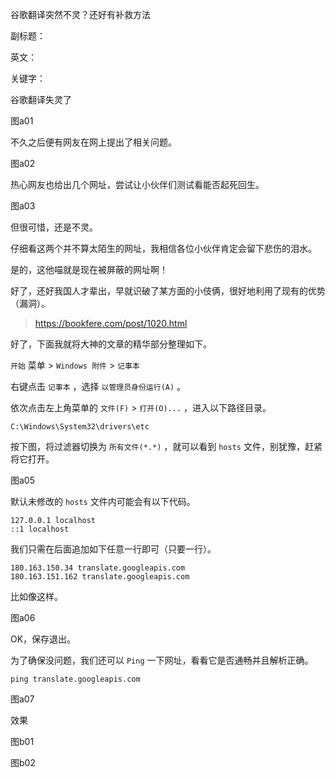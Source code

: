 谷歌翻译突然不灵？还好有补救方法

副标题：

英文：

关键字：





谷歌翻译失灵了

图a01



不久之后便有网友在网上提出了相关问题。

图a02



热心网友也给出几个网址，尝试让小伙伴们测试看能否起死回生。

图a03



但很可惜，还是不灵。

仔细看这两个并不算太陌生的网址，我相信各位小伙伴肯定会留下悲伤的泪水。

是的，这他喵就是现在被屏蔽的网址啊！





好了，还好我国人才辈出，早就识破了某方面的小伎俩，很好地利用了现有的优势（漏洞）。

> https://bookfere.com/post/1020.html



好了，下面我就将大神的文章的精华部分整理如下。



`开始` 菜单 > `Windows 附件` > `记事本`

右键点击 `记事本` ，选择 `以管理员身份运行(A)` 。

依次点击左上角菜单的 `文件(F)` > `打开(O)...` ，进入以下路径目录。

```
C:\Windows\System32\drivers\etc
```



按下图，将过滤器切换为 `所有文件(*.*)` ，就可以看到 `hosts` 文件，别犹豫，赶紧将它打开。

图a05



默认未修改的 `hosts` 文件内可能会有以下代码。

```
127.0.0.1 localhost
::1 localhost
```



我们只需在后面追加如下任意一行即可（只要一行）。

```
180.163.150.34 translate.googleapis.com
180.163.151.162 translate.googleapis.com
```



比如像这样。

图a06



OK，保存退出。



为了确保没问题，我们还可以 `Ping` 一下网址，看看它是否通畅并且解析正确。

```
ping translate.googleapis.com
```

图a07





效果

图b01



图b02





